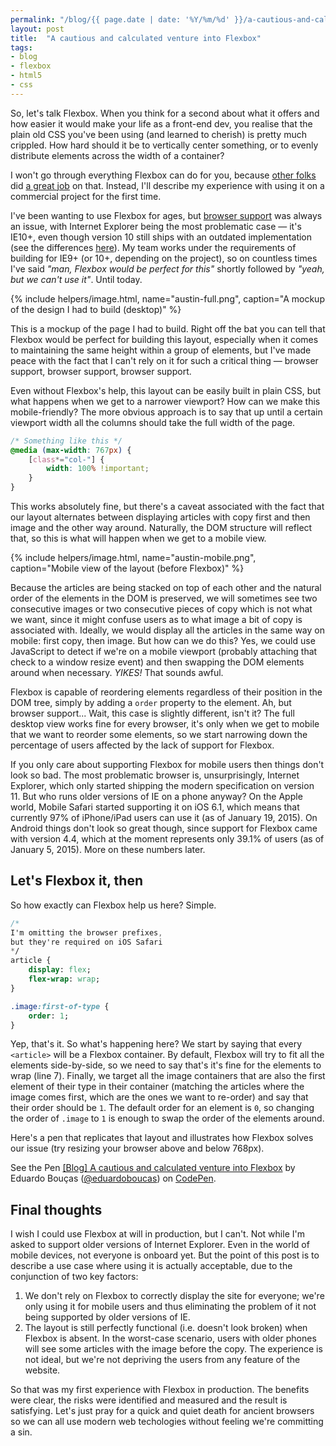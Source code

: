 ```yaml
---
permalink: "/blog/{{ page.date | date: '%Y/%m/%d' }}/a-cautious-and-calculated-venture-into-flexbox.html"
layout: post
title:  "A cautious and calculated venture into Flexbox"
tags:
- blog
- flexbox
- html5
- css
---
```

So, let's talk Flexbox. When you think for a second about what it offers and how easier it would make your life as a front-end dev, you realise that the plain old CSS you've been using (and learned to cherish) is pretty much crippled. How hard should it be to vertically center something, or to evenly distribute elements across the width of a container?<!--more-->

I won't go through everything Flexbox can do for you, because [other folks](http://css-tricks.com/snippets/css/a-guide-to-flexbox/) did [a great job](http://www.sketchingwithcss.com/samplechapter/cheatsheet.html) on that. Instead, I'll describe my experience with using it on a commercial project for the first time.

I've been wanting to use Flexbox for ages, but [browser support](http://caniuse.com/#feat=flexbox) was always an issue, with Internet Explorer being the most problematic case — it's IE10+, even though version 10 still ships with an outdated implementation (see the differences [here](http://css-tricks.com/old-flexbox-and-new-flexbox/)). My team works under the requirements of building for IE9+ (or 10+, depending on the project), so on countless times I've said *"man, Flexbox would be perfect for this"* shortly followed by *"yeah, but we can't use it"*. Until today.

{% include helpers/image.html, name="austin-full.png", caption="A mockup of the design I had to build (desktop)" %}

This is a mockup of the page I had to build. Right off the bat you can tell that Flexbox would be perfect for building this layout, especially when it comes to maintaining the same height within a group of elements, but I've made peace with the fact that I can't rely on it for such a critical thing — browser support, browser support, browser support.

Even without Flexbox's help, this layout can be easily built in plain CSS, but what happens when we get to a narrower viewport? How can we make this mobile-friendly? The more obvious approach is to say that up until a certain viewport width all the columns should take the full width of the page.

```css
/* Something like this */
@media (max-width: 767px) {
	[class*="col-"] {
		width: 100% !important;
	}
}
```

This works absolutely fine, but there's a caveat associated with the fact that our layout alternates between displaying articles with copy first and then image and the other way around. Naturally, the DOM structure will reflect that, so this is what will happen when we get to a mobile view.

{% include helpers/image.html, name="austin-mobile.png", caption="Mobile view of the layout (before Flexbox)" %}

Because the articles are being stacked on top of each other and the natural order of the elements in the DOM is preserved, we will sometimes see two consecutive images or two consecutive pieces of copy which is not what we want, since it might confuse users as to what image a bit of copy is associated with. Ideally, we would display all the articles in the same way on mobile: first copy, then image. But how can we do this? Yes, we could use JavaScript to detect if we're on a mobile viewport (probably attaching that check to a window resize event) and then swapping the DOM elements around when necessary. *YIKES!* That sounds awful.

Flexbox is capable of reordering elements regardless of their position in the DOM tree, simply by adding a `order` property to the element. Ah, but browser support... Wait, this case is slightly different, isn't it?
The full desktop view works fine for every browser, it's only when we get to mobile that we want to reorder some elements, so we start narrowing down the percentage of users affected by the lack of support for Flexbox.

If you only care about supporting Flexbox for mobile users then things don't look so bad. The most problematic browser is, unsurprisingly, Internet Explorer, which only started shipping the modern specification on version 11. But who runs older versions of IE on a phone anyway? On the Apple world, Mobile Safari started supporting it on iOS 6.1, which means that currently 97% of iPhone/iPad users can use it (as of January 19, 2015). On Android things don't look so great though, since support for Flexbox came with version 4.4, which at the moment represents only 39.1% of users (as of January 5, 2015). More on these numbers later.

## Let's Flexbox it, then
So how exactly can Flexbox help us here? Simple.

```sass
/* 
I'm omitting the browser prefixes,
but they're required on iOS Safari
*/
article {
	display: flex;
	flex-wrap: wrap;
}

.image:first-of-type {
	order: 1;
}
```

Yep, that's it. So what's happening here? We start by saying that every `<article>` will be a Flexbox container. By default, Flexbox will try to fit all the elements side-by-side, so we need to say that's it's fine for the elements to wrap (line 7).
Finally, we target all the image containers that are also the first element of their type in their container (matching the articles where the image comes first, which are the ones we want to re-order) and say that their order should be `1`. The default order for an element is `0`, so changing the order of `.image` to `1` is enough to swap the order of the elements around.

Here's a pen that replicates that layout and illustrates how Flexbox solves our issue (try resizing your browser above and below 768px).

<p data-height="310" data-theme-id="0" data-slug-hash="vEZBdo" data-default-tab="result" data-user="eduardoboucas" class='codepen'>See the Pen <a href='http://codepen.io/eduardoboucas/pen/vEZBdo/'>[Blog] A cautious and calculated venture into Flexbox</a> by Eduardo Bouças (<a href='http://codepen.io/eduardoboucas'>@eduardoboucas</a>) on <a href='http://codepen.io'>CodePen</a>.</p>
<script async src="//assets.codepen.io/assets/embed/ei.js"></script>

## Final thoughts
I wish I could use Flexbox at will in production, but I can't. Not while I'm asked to support older versions of Internet Explorer. Even in the world of mobile devices, not everyone is onboard yet. But the point of this post is to describe a use case where using it is actually acceptable, due to the conjunction of two key factors:

1. We don't rely on Flexbox to correctly display the site for everyone; we're only using it for mobile users and thus eliminating the problem of it not being supported by older versions of IE.
1. The layout is still perfectly functional (i.e. doesn't look broken) when Flexbox is absent. In the worst-case scenario, users with older phones will see some articles with the image before the copy. The experience is not ideal, but we're not depriving the users from any feature of the website.

So that was my first experience with Flexbox in production. The benefits were clear, the risks were identified and measured and the result is satisfying. Let's just pray for a quick and quiet death for ancient browsers so we can all use modern web techologies without feeling we're committing a sin.<!--tomb-->